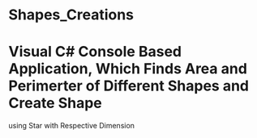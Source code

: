 # Shapes_Creations
# Visual C# Console Based Application, Which Finds Area and Perimerter of Different Shapes and Create Shape 
using Star with Respective Dimension
